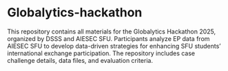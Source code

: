 # Globalytics-hackathon
This repository contains all materials for the Globalytics Hackathon 2025, organized by DSSS and AIESEC SFU. Participants analyze EP data from AIESEC SFU to develop data-driven strategies for enhancing SFU students’ international exchange participation. The repository includes case challenge details, data files, and evaluation criteria.
